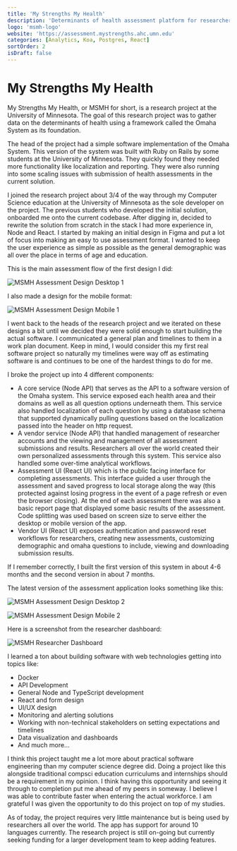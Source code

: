 ```yaml
---
title: 'My Strengths My Health'
description: 'Determinants of health assessment platform for researchers.'
logo: 'msmh-logo'
website: 'https://assessment.mystrengths.ahc.umn.edu'
categories: [Analytics, Koa, Postgres, React]
sortOrder: 2
isDraft: false
---
```


# My Strengths My Health

My Strengths My Health, or MSMH for short, is a research project at the University of Minnesota. The goal of this research project was to gather data on the determinants of health using a framework called the Omaha System as its foundation.

The head of the project had a simple software implementation of the Omaha System. This version of the system was built with Ruby on Rails by some students at the University of Minnesota. They quickly found they needed more functionality like localization and reporting. They were also running into some scaling issues with submission of health assessments in the current solution.

I joined the research project about 3/4 of the way through my Computer Science education at the University of Minnesota as the sole developer on the project. The previous students who developed the initial solution, onboarded me onto the current codebase. After digging in, decided to rewrite the solution from scratch in the stack I had more experience in, Node and React. I started by making an initial design in Figma and put a lot of focus into making an easy to use assessment format. I wanted to keep the user experience as simple as possible as the general demographic was all over the place in terms of age and education.

This is the main assessment flow of the first design I did:

![MSMH Assessment Design Desktop 1](/blog-assets/msmh-assessment-desktop-1.png)

I also made a design for the mobile format:

![MSMH Assessment Design Mobile 1](/blog-assets/msmh-assessment-mobile-1.png)

I went back to the heads of the research project and we iterated on these designs a bit until we decided they were solid enough to start building the actual software. I communicated a general plan and timelines to them in a work plan document. Keep in mind, I would consider this my first real software project so naturally my timelines were way off as estimating software is and continues to be one of the hardest things to do for me.

I broke the project up into 4 different components:

- A core service (Node API) that serves as the API to a software version of the Omaha system. This service exposed each health area and their domains as well as all question options underneath them. This service also handled localization of each question by using a database schema that supported dynamically pulling questions based on the localization passed into the header on http request.
- A vendor service (Node API) that handled management of researcher accounts and the viewing and management of all assessment submissions and results. Researchers all over the world created their own personalized assessments through this system. This service also handled some over-time analytical workflows.
- Assessment UI (React UI) which is the public facing interface for completing assessments. This interface guided a user through the assessment and saved progress to local storage along the way (this protected against losing progress in the event of a page refresh or even the browser closing). At the end of each assessment there was also a basic report page that displayed some basic results of the assessment. Code splitting was used based on screen size to serve either the desktop or mobile version of the app.
- Vendor UI (React UI) exposes authentication and password reset workflows for researchers, creating new assessments, customizing demographic and omaha questions to include, viewing and downloading submission results.

If I remember correctly, I built the first version of this system in about 4-6 months and the second version in about 7 months.

The latest version of the assessment application looks something like this:

![MSMH Assessment Design Desktop 2](/blog-assets/msmh-assessment-desktop-2.png)

![MSMH Assessment Design Mobile 2](/blog-assets/msmh-assessment-mobile-2.png)

Here is a screenshot from the researcher dashboard:

![MSMH Researcher Dashboard](/blog-assets/msmh-vendor-dashboard.png)

I learned a ton about building software with web technologies getting into topics like:

- Docker
- API Development
- General Node and TypeScript development
- React and form design
- UI/UX design
- Monitoring and alerting solutions
- Working with non-technical stakeholders on setting expectations and timelines
- Data visualization and dashboards
- And much more...

I think this project taught me a lot more about practical software engineering than my computer science degree did. Doing a project like this alongside traditional compsci education curriculums and internships should be a requirement in my opinion. I think having this opportunity and seeing it through to completion put me ahead of my peers in someway. I believe I was able to contribute faster when entering the actual workforce. I am grateful I was given the opportunity to do this project on top of my studies.

As of today, the project requires very little maintenance but is being used by researchers all over the world. The app has support for around 10 languages currently. The research project is still on-going but currently seeking funding for a larger development team to keep adding features.
